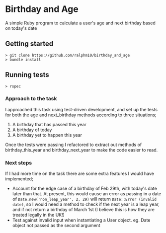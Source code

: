 # Birthday and Age

A simple Ruby program to calculate a user's age and next birthday based on today's date

## Getting started
```
> git clone https://github.com/ralphm10/birthday_and_age
> bundle install
```

## Running tests
```
> rspec
```

### Approach to the task

I approached this task using test-driven development, and set up the tests for both the age and next_birthday methods according to three situations;

1. A birthday that has passed this year
2. A birthday of today
3. A birthday yet to happen this year

Once the tests were passing I refactored to extract out methods of birthday_this_year and birthday_next_year to make the code easier to read.  

### Next steps

If I had more time on the task there are some extra features I would have implemented;
* Account for the edge case of a birthday of Feb 29th, with today's date later than that. At present, this would cause an error as passing in a date of <code>Date.new('non_leap_year', 2, 29)</code> will return <code>Date::Error (invalid date)</code>, so I would need a method to check if the next year is a leap year, and if not return a birthday of March 1st (I believe this is how they are treated legally in the UK!) 
* Test against invalid input when instantiating a User object. eg. Date object not passed as the second argument
